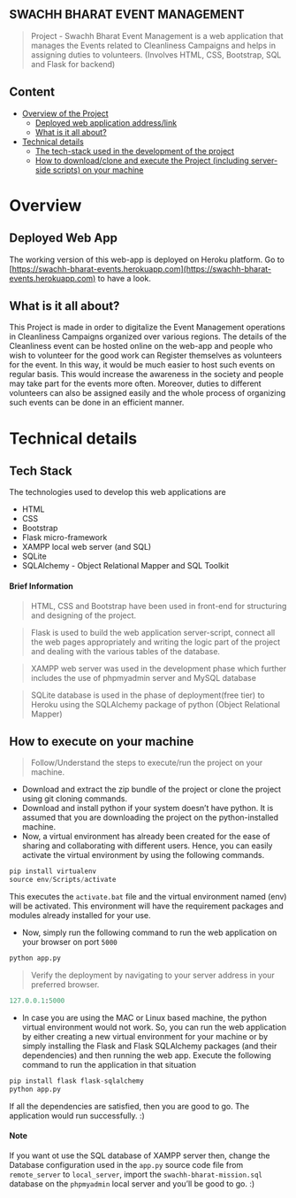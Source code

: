 
## SWACHH BHARAT EVENT MANAGEMENT 
> Project - Swachh Bharat Event Management is a web application that manages the Events related to Cleanliness Campaigns and helps in assigning duties to volunteers. (Involves HTML, CSS,  Bootstrap, SQL and Flask for backend)

## Content
* [Overview of the Project](#overview) 
    * [Deployed web application address/link](#deployed-web-app) 
    * [What is it all about?](#what-is-it-all-about)
* [Technical details](#technical-details) 
    * [The tech-stack used in the development of the project](#tech-stack) 
    * [How to download/clone and execute the Project (including server-side scripts) on your machine](#how-to-execute-on-your-machine) 



# Overview

## Deployed Web App
The working version of this web-app is deployed on Heroku platform. Go to [https://swachh-bharat-events.herokuapp.com](https://swachh-bharat-events.herokuapp.com) to have a look.


## What is it all about?
This Project is made in order to digitalize the Event Management operations in Cleanliness Campaigns organized over various regions. The details of the Cleanliness event can be hosted online on the web-app and people who wish to volunteer for the good work can Register themselves as volunteers for the event. In this way, it would be much easier to host such events on regular basis. This would increase the awareness in the society and people may take part for the events more often. Moreover, duties to different volunteers can also be assigned easily and the whole process of organizing such events can be done in an efficient manner.

# Technical details

## Tech Stack
The technologies used to develop this web applications are 
* HTML
* CSS
* Bootstrap
* Flask micro-framework
* XAMPP local web server (and SQL)
* SQLite
* SQLAlchemy - Object Relational Mapper and SQL Toolkit

#### Brief Information
> HTML, CSS and Bootstrap have been used in front-end for structuring and designing of the project. 

> Flask is used to build the web application server-script, connect all the web pages appropriately and writing the logic part of the project and dealing with the various tables of the database.

> XAMPP web server was used in the development phase which further includes the use of phpmyadmin server and MySQL database

> SQLite database is used in the phase of deployment(free tier) to Heroku using the SQLAlchemy package of python (Object Relational Mapper)


## How to execute on your machine

> Follow/Understand the steps to execute/run the project on your machine.

* Download and extract the zip bundle of the project or clone the project using git cloning commands.
* Download and install python if your system doesn’t have python. It is assumed that you are downloading the project on the python-installed machine.
* Now, a virtual environment has already been created for the ease of sharing and collaborating with different users. Hence, you can easily activate the virtual environment by using the following commands.
```python    
pip install virtualenv 
source env/Scripts/activate
```
This executes the ` activate.bat ` file and the virtual environment named (env) will be activated. This environment will have the requirement packages and modules already installed for your use.

* Now, simply run the following command to run the web application on your browser on port `5000`	
```python
python app.py
```

> Verify the deployment by navigating to your server address in your preferred browser.
```python
127.0.0.1:5000
```

* In case you are using the MAC or Linux based machine, the python virtual environment would not work. So, you can run the web application by either creating a new virtual environment for your machine or by simply installing the Flask and Flask SQLAlchemy packages (and their dependencies) and then running the web app. Execute the following command to run the application in that situation
```python
pip install flask flask-sqlalchemy
python app.py
```
If all the dependencies are satisfied, then you are good to go. The application would run successfully. :)


#### Note
If you want ot use the SQL database of XAMPP server then, change the Database configuration used in the `app.py` source code file from `remote_server` to `local_server`, import the `swachh-bharat-mission.sql` database on the `phpmyadmin` local server and you’ll be good to go. :)

